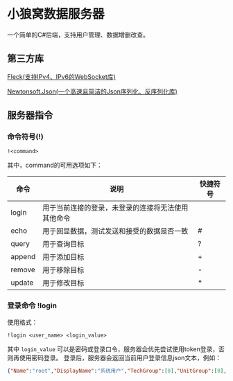 # 小狼窝数据服务器

一个简单的C#后端，支持用户管理、数据增删改查。

## 第三方库

[Fleck(支持IPv4、IPv6的WebSocket库)](https://github.com/statianzo/Fleck)

[Newtonsoft.Json(一个高速且简洁的Json序列化、反序列化库)](https://github.com/JamesNK/Newtonsoft.Json)

## 服务器指令

### 命令符号(!)

`!<command>`

其中，command的可用选项如下：

|命令|说明|快捷符号|
|-|-|-|
|login|用于当前连接的登录，未登录的连接将无法使用其他命令||
|echo|用于回显数据，测试发送和接受的数据是否一致|#|
|query|用于查询目标|?|
|append|用于添加目标|+|
|remove|用于移除目标|-|
|update|用于修改目标|*|

### 登录命令 !login

使用格式：

`!login <user_name> <login_value>`

其中 `login_value` 可以是密码或登录口令，服务器会优先尝试使用token登录，否则再使用密码登录。
登录后，服务器会返回当前用户登录信息json文本，例如：

```json
{"Name":"root","DisplayName":"系统用户","TechGroup":[0],"UnitGroup":[0],"Authority":3,"Token":"token"}
```

